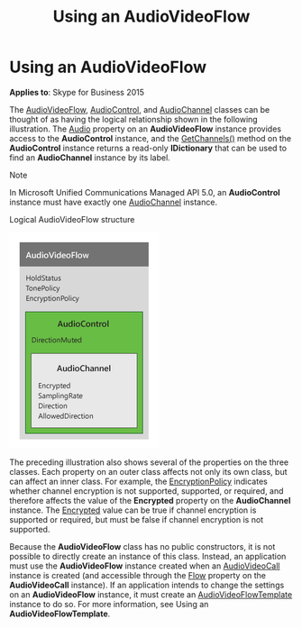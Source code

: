 ﻿---
title: Using an AudioVideoFlow
TOCTitle: Using an AudioVideoFlow
ms:assetid: 8d2f16be-724d-4d32-ad34-5ba3e65c80a6
ms:mtpsurl: https://msdn.microsoft.com/en-us/library/Dn466032(v=office.16)
ms:contentKeyID: 65239970
ms.date: 07/27/2015
mtps_version: v=office.16
---

# Using an AudioVideoFlow


**Applies to**: Skype for Business 2015

The [AudioVideoFlow](https://msdn.microsoft.com/en-us/library/hh383533\(v=office.16\)), [AudioControl](https://msdn.microsoft.com/en-us/library/hh161771\(v=office.16\)), and [AudioChannel](https://msdn.microsoft.com/en-us/library/hh349872\(v=office.16\)) classes can be thought of as having the logical relationship shown in the following illustration. The [Audio](https://msdn.microsoft.com/en-us/library/hh161753\(v=office.16\)) property on an **AudioVideoFlow** instance provides access to the **AudioControl** instance, and the [GetChannels()](https://msdn.microsoft.com/en-us/library/hh383889\(v=office.16\)) method on the **AudioControl** instance returns a read-only **IDictionary** that can be used to find an **AudioChannel** instance by its label.


> [!NOTE]
> <P>In Microsoft Unified Communications Managed API 5.0, an <STRONG>AudioControl</STRONG> instance must have exactly one <A href="https://msdn.microsoft.com/en-us/library/hh349872(v=office.16)">AudioChannel</A> instance.</P>



Logical AudioVideoFlow structure

  
![Logical AudioVideoFlow structure](images/Dn466032.AVFlow(Office.16).png "Logical AudioVideoFlow structure")

The preceding illustration also shows several of the properties on the three classes. Each property on an outer class affects not only its own class, but can affect an inner class. For example, the [EncryptionPolicy](https://msdn.microsoft.com/en-us/library/hh384087\(v=office.16\)) indicates whether channel encryption is not supported, supported, or required, and therefore affects the value of the **Encrypted** property on the **AudioChannel** instance. The [Encrypted](https://msdn.microsoft.com/en-us/library/hh384060\(v=office.16\)) value can be true if channel encryption is supported or required, but must be false if channel encryption is not supported.

Because the **AudioVideoFlow** class has no public constructors, it is not possible to directly create an instance of this class. Instead, an application must use the **AudioVideoFlow** instance created when an [AudioVideoCall](https://msdn.microsoft.com/en-us/library/hh383901\(v=office.16\)) instance is created (and accessible through the [Flow](https://msdn.microsoft.com/en-us/library/hh382705\(v=office.16\)) property on the **AudioVideoCall** instance). If an application intends to change the settings on an **AudioVideoFlow** instance, it must create an [AudioVideoFlowTemplate](https://msdn.microsoft.com/en-us/library/hh349157\(v=office.16\)) instance to do so. For more information, see Using an **AudioVideoFlowTemplate**.

